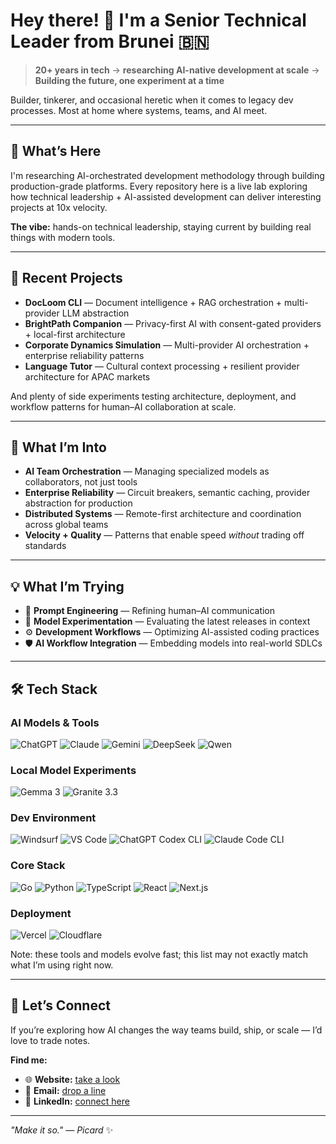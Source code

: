 # Hey there! 👋 I'm a Senior Technical Leader from Brunei 🇧🇳

> **20+ years in tech** → **researching AI-native development at scale** → **Building the future, one experiment at a time**

Builder, tinkerer, and occasional heretic when it comes to legacy dev processes. Most at home where systems, teams, and AI meet.

---

## 🎯 What’s Here

I'm researching AI-orchestrated development methodology through building production-grade platforms. Every repository here is a live lab exploring how technical leadership + AI-assisted development can deliver interesting projects at 10x velocity.

**The vibe:** hands-on technical leadership, staying current by building real things with modern tools.

---

## 🚀 Recent Projects

* **DocLoom CLI** — Document intelligence + RAG orchestration + multi-provider LLM abstraction
* **BrightPath Companion** — Privacy-first AI with consent-gated providers + local-first architecture
* **Corporate Dynamics Simulation** — Multi-provider AI orchestration + enterprise reliability patterns
* **Language Tutor** — Cultural context processing + resilient provider architecture for APAC markets

And plenty of side experiments testing architecture, deployment, and workflow patterns for human–AI collaboration at scale.

---

## 🧠 What I’m Into

* **AI Team Orchestration** — Managing specialized models as collaborators, not just tools
* **Enterprise Reliability** — Circuit breakers, semantic caching, provider abstraction for production
* **Distributed Systems** — Remote-first architecture and coordination across global teams
* **Velocity + Quality** — Patterns that enable speed *without* trading off standards

---

## 💡 What I’m Trying

* 📝 **Prompt Engineering** — Refining human–AI communication
* 🧪 **Model Experimentation** — Evaluating the latest releases in context
* ⚙️ **Development Workflows** — Optimizing AI-assisted coding practices
* 🛡️ **AI Workflow Integration** — Embedding models into real-world SDLCs

---

## 🛠️ Tech Stack

### **AI Models & Tools**

![ChatGPT](https://img.shields.io/badge/ChatGPT-GPT%E2%80%935-00A67E?style=flat&logo=openai&logoColor=white)
![Claude](https://img.shields.io/badge/Claude-Opus%204.1%20%7C%20Sonnet%204.5-FF6B35?style=flat&logo=anthropic&logoColor=white)
![Gemini](https://img.shields.io/badge/Gemini-2.5%20Pro%20%7C%202.5%20Flash-4285F4?style=flat&logo=google&logoColor=white)
![DeepSeek](https://img.shields.io/badge/DeepSeek-R1%20%7C%20V3.1-000000?style=flat&logo=deepseek&logoColor=white)
![Qwen](https://img.shields.io/badge/Qwen-Qwen3-FF6B6B?style=flat&logo=alibaba&logoColor=white)

### **Local Model Experiments**

![Gemma 3](https://img.shields.io/badge/Gemma%203-Latest-607D8B?style=flat&logo=google&logoColor=white)
![Granite 3.3](https://img.shields.io/badge/Granite%203.3-Latest-546E7A?style=flat&logo=ibm&logoColor=white)

### **Dev Environment**

![Windsurf](https://img.shields.io/badge/Windsurf-IDE-0078D4?style=flat\&logoColor=white)
![VS Code](https://img.shields.io/badge/VS%20Code-Roo%20Code-007ACC?style=flat\&logo=visualstudiocode\&logoColor=white)
![ChatGPT Codex CLI](https://img.shields.io/badge/ChatGPT-Codex%20CLI-00A67E?style=flat\&logo=openai\&logoColor=white)
![Claude Code CLI](https://img.shields.io/badge/Claude-Code%20CLI-FF6B35?style=flat\&logoColor=white)

### **Core Stack**

![Go](https://img.shields.io/badge/Go-00ADD8?style=flat\&logo=go\&logoColor=white)
![Python](https://img.shields.io/badge/Python-3776AB?style=flat\&logo=python\&logoColor=white)
![TypeScript](https://img.shields.io/badge/TypeScript-3178C6?style=flat\&logo=typescript\&logoColor=white)
![React](https://img.shields.io/badge/React-61DAFB?style=flat\&logo=react\&logoColor=black)
![Next.js](https://img.shields.io/badge/Next.js-000000?style=flat\&logo=nextdotjs\&logoColor=white)

### **Deployment**

![Vercel](https://img.shields.io/badge/Vercel-000000?style=flat\&logo=vercel\&logoColor=white)
![Cloudflare](https://img.shields.io/badge/Cloudflare-F38020?style=flat\&logo=cloudflare\&logoColor=white)

Note: these tools and models evolve fast; this list may not exactly match what I’m using right now.

---

## 🤝 Let’s Connect

If you’re exploring how AI changes the way teams build, ship, or scale — I’d love to trade notes.

**Find me:**
- 🌐 **Website:** [take a look](https://henning.work)
- 📧 **Email:** [drop a line](mailto:jeremiah@henning.work)
- 💼 **LinkedIn:** [connect here](https://linkedin.com/in/henningjeremiah)

---

*"Make it so." — Picard* ✨

